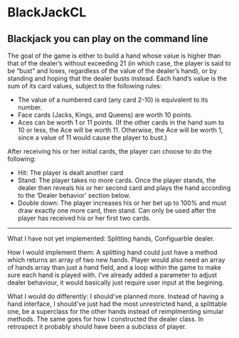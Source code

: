 # BlackJackCL
Blackjack you can play on the command line
---
The goal of the game is either to build a hand whose value is higher than that of the
dealer’s without exceeding 21 (in which case, the player is said to be “bust” and loses,
regardless of the value of the dealer’s hand), or by standing and hoping that the dealer
busts instead.
Each hand’s value is the sum of its card values, subject to the following rules:
- The value of a numbered card (any card 2-10) is equivalent to its number.
- Face cards (Jacks, Kings, and Queens) are worth 10 points.
- Aces can be worth 1 or 11 points. (If the other cards in the hand sum to 10 or
less, the Ace will be worth 11. Otherwise, the Ace will be worth 1, since a value
of 11 would cause the player to bust.)

After receiving his or her initial cards, the player can choose to do the following:
- Hit: The player is dealt another card
- Stand: The player takes no more cards. Once the player stands, the dealer then
reveals his or her second card and plays the hand according to the ‘Dealer
behavior’ section below.
- Double down: The player increases his or her bet up to 100% and must draw
exactly one more card, then stand. Can only be used after the player has
received his or her first two cards.
---
What I have not yet implemented: Splitting hands, Configuarble dealer.

How I would implement them:
A splitting hand could just have a method which returns an array of two new hands.
Player would also need an array of hands array than just a hand field, 
and a loop within the game to make sure each hand is played with.
I've already added a parameter to adjust dealer behaviour, it would basically just require user input at the begining.

What I would do differently:
I should've planned more. Instead of having a hand interface, I should've just had the most unrestricted hand, a splittable one,
be a superclass for the other hands instead of reimplmenting simular methods. The same goes for
how I constructed the dealer class. In retrospect it probably should have been a subclass of player.
